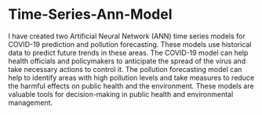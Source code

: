 # Time-Series-Ann-Model
<p>
I have created two Artificial Neural Network (ANN) time series models for COVID-19 prediction and pollution forecasting. These models use historical data to predict future trends in these areas. The COVID-19 model can help health officials and policymakers to anticipate the spread of the virus and take necessary actions to control it. The pollution forecasting model can help to identify areas with high pollution levels and take measures to reduce the harmful effects on public health and the environment. These models are valuable tools for decision-making in public health and environmental management.
</P>

